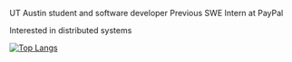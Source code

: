 UT Austin student and software developer
Previous SWE Intern at PayPal

Interested in distributed systems

[![Top Langs](https://github-readme-stats.vercel.app/api/top-langs/?username=rjames187&layout=compact&hide=html,css,nix,pug,procfile&langs_count=20)](https://github.com/anuraghazra/github-readme-stats)


